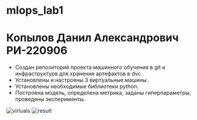 # mlops_lab1
# Копылов Данил Александрович РИ-220906
* Создан репозиторий проекта машинного обучения в git и инфраструктурв для хранения артефактов в dvc.
* Установлены и настроены 3 виртуальные машины.
* Установлены необходимые библиотеки python.
* Построена модель, определена метрика, заданы гиперпараметры, проведены эксперименты.



![virluals](https://github.com/XYPMA-11/MLOps/assets/65775408/ef90eab8-2bdd-46cd-a346-b67164dc3a86)
![result](https://github.com/XYPMA-11/MLOps/assets/65775408/61c4dcf1-7fee-4ccc-8ed2-b62b1f37e414)

